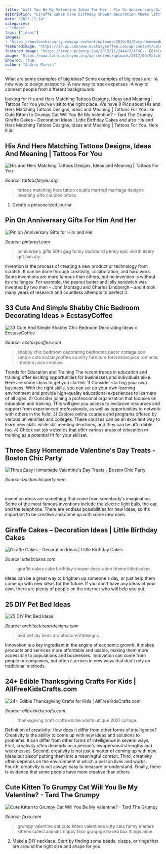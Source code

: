 ```yaml
---
title: "Will You Be My Valentine Ideas For Her - Pin On Anniversary Gifts For Him And Her"
description: "Giraffe cakes cake birthday shower decoration theme littlebcakes"
date: "2022-11-14"
categories:
- "ideas"
tags: ["ideas"]
images:
- "https://bostonchicparty.com/wp-content/uploads/2020/02/Easy-Homemade-Valentines-Day-Treats-Chocolate-Covered-Pretzels-Pretzel-MM-bites-Valentines-Day-Popcorn-Mix-11.jpg"
featuredImage: "https://i0.wp.com/www.ecstasycoffee.com/wp-content/uploads/2016/08/Cottage-Shabby-Chic-Bedroom-Decor.jpg?resize=600%2C663"
featured_image: "https://irepo.primecp.com/2015/11/244422/AFKC---Edible-Thanksgiving-Crafts-for-Kids-collage_ExtraLarge800_ID-1283538.jpg?v=1283538"
image: "https://www.tattoosforyou.org/wp-content/uploads/2017/06/Matching-Tattoos-His-and-Hers.jpg"
ShowToc: true
author: "Audrey Marvin"
---
```



What are some examples of big ideas?
Some examples of big ideas are: 
-A new way to design passports 
-A new way to track expenses 
-A way to connect people from different backgrounds

	

		
looking for His and Hers Matching Tattoos Designs, Ideas and Meaning | Tattoos For You you've visit to the right place. We have 8 Pics about His and Hers Matching Tattoos Designs, Ideas and Meaning | Tattoos For You like Cute Kitten to Grumpy Cat Will You Be My Valentine? - Tard The Grumpy, Giraffe Cakes – Decoration Ideas | Little Birthday Cakes and also His and Hers Matching Tattoos Designs, Ideas and Meaning | Tattoos For You. Here it is:
		
    
## His And Hers Matching Tattoos Designs, Ideas And Meaning | Tattoos For You

<img loading=lazy src="https://www.tattoosforyou.org/wp-content/uploads/2017/06/Matching-Tattoos-His-and-Hers.jpg" onerror="this.onerror=null;this.src='https://tse4.mm.bing.net/th?id=OIP.8Qg-X4A61jVt9lxiINykGgHaKO&amp;pid=15.1';" alt="His and Hers Matching Tattoos Designs, Ideas and Meaning | Tattoos For You">

_Source: tattoosforyou.org_

>tattoos matching hers tattoo couple married marriage designs meaning wife couples tatoos. 

	

1. Create a personalized journal

    
## Pin On Anniversary Gifts For Him And Her

<img loading=lazy src="https://i.pinimg.com/736x/e3/28/08/e328088cad58f8e131122158914008d0.jpg" onerror="this.onerror=null;this.src='https://tse2.mm.bing.net/th?id=OIP.4hg3hgWmFiQGX6aqdwUhxgHaOV&amp;pid=15.1';" alt="Pin on Anniversary Gifts for Him and Her">

_Source: pinterest.com_

>anniversary gifts 50th gag funny dodoburd penny epic worth every gift him diy. 

	

Invention is the process of creating a new product or technology from scratch. It can be done through creativity, collaboration, and hard work. Some inventions are more famous than others, but no invention is without its challenges. For example, the peanut butter and jelly sandwich was invented by two men – John Montagu and Charles Lindbergh – and it took many years of research and countless attempts to perfect it.

    
## 33 Cute And Simple Shabby Chic Bedroom Decorating Ideas » EcstasyCoffee

<img loading=lazy src="https://i0.wp.com/www.ecstasycoffee.com/wp-content/uploads/2016/08/Cottage-Shabby-Chic-Bedroom-Decor.jpg?resize=600%2C663" onerror="this.onerror=null;this.src='https://tse4.mm.bing.net/th?id=OIP.ZL-k1fwh8UjX6FXMm_2EngHaIL&amp;pid=15.1';" alt="33 Cute And Simple Shabby Chic Bedroom Decorating Ideas » EcstasyCoffee">

_Source: ecstasycoffee.com_

>shabby chic bedroom decorating bedrooms decor cottage cool simple cute ecstasycoffee country furniture forcreativejuice romantic interiors juice creative. 

	

Trends for Education and Training
The recent trends in education and training offer exciting opportunities for businesses and individuals alike. Here are some ideas to get you started: 1) Consider starting your own business. With the right skills, you can set up your own learning environment and provide high-quality educational experiences to learners of all ages. 2) Consider joining a professional organization that focuses on education and training. This will give you access to exclusive resources and support from experienced professionals, as well as opportunities to network with others in the field. 3) Explore online courses and programs offered by various universities and colleges. These courses can be an excellent way to learn new skills while still meeting deadlines, and they can be affordable too. 4) Check out job websites that offer various areas of education or training as a potential fit for your skillset.

    
## Three Easy Homemade Valentine&#039;s Day Treats - Boston Chic Party

<img loading=lazy src="https://bostonchicparty.com/wp-content/uploads/2020/02/Easy-Homemade-Valentines-Day-Treats-Chocolate-Covered-Pretzels-Pretzel-MM-bites-Valentines-Day-Popcorn-Mix-11.jpg" onerror="this.onerror=null;this.src='https://tse1.mm.bing.net/th?id=OIP.Mi8KAxOHJj5DGJBcwCCy3wHaLH&amp;pid=15.1';" alt="Three Easy Homemade Valentine&#039;s Day Treats - Boston Chic Party">

_Source: bostonchicparty.com_

>. 

	

invention ideas are something that come from somebody's imagination. Some of the most famous inventions include the electric light bulb, the car, and the telephone. There are endless possibilities for new ideas, so it's important to be creative and come up with some new ones.

    
## Giraffe Cakes – Decoration Ideas | Little Birthday Cakes

<img loading=lazy src="http://www.littlebcakes.com/wp-content/uploads/2014/01/Giraffe-Cake-Pictures.jpg" onerror="this.onerror=null;this.src='https://tse2.mm.bing.net/th?id=OIP.qTUJM5-YD-vRUw2bn1Bs0QHaLG&amp;pid=15.1';" alt="Giraffe Cakes – Decoration Ideas | Little Birthday Cakes">

_Source: littlebcakes.com_

>giraffe cakes cake birthday shower decoration theme littlebcakes. 

	

Ideas can be a great way to brighten up someone's day, or just help them come up with new ideas for the future. If you don't have any ideas of your own, there are plenty of people on the internet who will help you out.

    
## 25 DIY Pet Bed Ideas

<img loading=lazy src="https://www.architectureartdesigns.com/wp-content/uploads/2013/02/Pet-Beds-ArchitectureArtDesigns-22.jpg" onerror="this.onerror=null;this.src='https://tse1.mm.bing.net/th?id=OIP.PTcHFNk3weAYm_5Lgy1huQHaF7&amp;pid=15.1';" alt="25 DIY Pet Bed Ideas">

_Source: architectureartdesigns.com_

>bed pet diy beds architectureartdesigns. 

	

Innovation is a key ingredient in the engine of economic growth. It makes products and services more affordable and usable, making them more accessible to populations and businesses. Innovation can come from people or companies, but often it arrives in new ways that don't rely on traditional methods.

    
## 24+ Edible Thanksgiving Crafts For Kids | AllFreeKidsCrafts.com

<img loading=lazy src="https://irepo.primecp.com/2015/11/244422/AFKC---Edible-Thanksgiving-Crafts-for-Kids-collage_ExtraLarge800_ID-1283538.jpg?v=1283538" onerror="this.onerror=null;this.src='https://tse2.mm.bing.net/th?id=OIP.Gesz6so8zpZuMHh30KWSEAHaLG&amp;pid=15.1';" alt="24+ Edible Thanksgiving Crafts for Kids | AllFreeKidsCrafts.com">

_Source: allfreekidscrafts.com_

>thanksgiving craft crafts edible adults unique 2021 collage. 

	

Definition of creativity: How does it differ from other forms of intelligence?
Creativity is the ability to come up with new ideas and solutions to problems. It can differ from other forms of intelligence in several ways. First, creativity often depends on a person's ownpersonal strengths and weaknesses. Second, creativity is not just a matter of coming up with new ideas but alsoof putting them into a meaningful context. Third, creativity often depends on the environment in which a person lives and works. Fourth, creativity is not always easy to measure or understand. Finally, there is evidence that some people have more creative than others.

    
## Cute Kitten To Grumpy Cat Will You Be My Valentine? - Tard The Grumpy

<img loading=lazy src="https://d3qvyul2tp4j8.cloudfront.net/i/VgOLjvNiKm.jpg" onerror="this.onerror=null;this.src='https://tse3.mm.bing.net/th?id=OIP.6nufN82A6F5AWivzen9e2QHaKv&amp;pid=15.1';" alt="Cute Kitten to Grumpy Cat Will You Be My Valentine? - Tard The Grumpy">

_Source: faxo.com_

>grumpy valentine cat cute kitten valentines kitty cats funny memes kittens cutest animals happy faxo grappige based box things mine. 

	

2. Make a DIY necklace. Start by finding some beads, clasps, or rings that are around the right size and shape for you.

